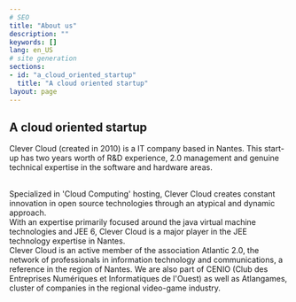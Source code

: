 ```yaml
---
# SEO
title: "About us"
description: ""
keywords: []
lang: en_US
# site generation
sections:
- id: "a_cloud_oriented_startup"
  title: "A cloud oriented startup"
layout: page
---
```


## A cloud oriented startup

Clever Cloud (created in 2010) is a IT company based in Nantes. This start-up has two years worth of R&D experience, 2.0 management and genuine technical expertise in the software and hardware areas.
  
<br/>
Specialized in 'Cloud Computing' hosting, Clever Cloud creates constant innovation in open source technologies through an atypical and dynamic approach.  
  
<br/>
With an expertise primarily focused around the java virtual machine technologies and JEE 6, Clever Cloud is a major player in the JEE technology expertise in Nantes.   
<br/>
Clever Cloud is an active member of the association Atlantic 2.0, the network of professionals in information technology and communications, a reference in the region of Nantes. We are also part of CENIO (Club des Entreprises Numériques et Informatiques de l'Ouest) as well as Atlangames, cluster of companies in the regional video-game industry.  
